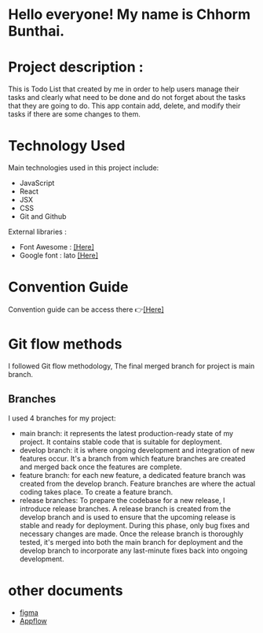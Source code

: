 # Hello everyone! My name is Chhorm Bunthai. 

# Project description :
This is Todo List that created by me in order to help users manage their tasks and clearly what need to be done and do not forget about the tasks that they are going to do. This app contain add, delete, and modify their tasks if there are some changes to them.

# Technology Used
Main technologies used in this project include:
- JavaScript
- React
- JSX
- CSS
- Git and Github

External libraries :
- Font Awesome : [[Here]](https://fontawesome.com/v5/docs/web/use-with/react)
- Google font : lato [[Here]](https://fonts.google.com/specimen/Lato?query=lato)

# Convention Guide

Convention guide can be access there 👉[[Here]](https://cumbersome-lift-045.notion.site/Convention-Guide-Todo-React-App-0d3ba67c6f864c7190b3c35af4ce2e1c?pvs=4)


# Git flow methods
I followed Git flow methodology, The final merged branch for project is main branch.

## Branches
I used 4 branches for my project:
- main branch: it represents the latest production-ready state of my project. It contains stable code that is suitable for deployment.
- develop branch: it is where ongoing development and integration of new features occur. It's a branch from which feature branches are created and merged back once the features are complete.
- feature branch: for each new feature, a dedicated feature branch was created from the develop branch. Feature branches are where the actual coding takes place. To create a feature branch.
- release branches: To prepare the codebase for a new release, I introduce release branches. A release branch is created from the develop branch and is used to ensure that the upcoming release is stable and ready for deployment. During this phase, only bug fixes and necessary changes are made. Once the release branch is thoroughly tested, it's merged into both the main branch for deployment and the develop branch to incorporate any last-minute fixes back into ongoing development.
# other documents
- [figma](https://www.figma.com/file/4rL8AKzi7I3nHVh1KbxfwY/Todo-App-'s-UI?type=design&node-id=0%3A1&mode=design&t=Apm9FaXf2UhJsEsR-1)
- [Appflow](https://drive.google.com/file/d/1GpFPb37-ttkhCWIDdGSLVcB4zrdYL9Bb/view?usp=sharing)